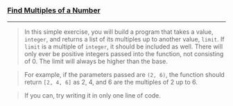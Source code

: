 ### [Find Multiples of a Number](https://www.codewars.com/kata/find-multiples-of-a-number/javascript) ###
___
> In this simple exercise, you will build a program that takes a value, `integer`, 
>and returns a list of its multiples up to another value, `limit`. 
>If `limit` is a multiple of `integer`, it should be included as well. 
>There will only ever be positive integers passed into the function, not consisting of 0. 
>The limit will always be higher than the base.

>For example, if the parameters passed are `(2, 6)`, the function should return `[2, 4, 6]` as 2, 4, and 6 are the multiples of 2 up to 6.

>If you can, try writing it in only one line of code.